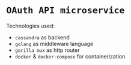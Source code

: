 # `OAuth API microservice`

Technologies used:
- `cassandra` as backend
- `golang` as middleware language
- `gorilla mux` as http router
- `docker` & `docker-compose` for containerization
